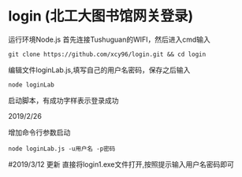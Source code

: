 # login (北工大图书馆网关登录)
运行环境Node.js
首先连接Tushuguan的WIFI，然后进入cmd输入
```
git clone https://github.com/xcy96/login.git && cd login
```
编辑文件loginLab.js,填写自己的用户名密码，保存之后输入
```
node loginLab
```
启动脚本，有成功字样表示登录成功

2019/2/26

增加命令行参数启动
```
node loginLab.js -u用户名 -p密码
```

#2019/3/12 更新
直接将login1.exe文件打开,按照提示输入用户名密码即可

